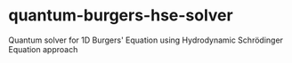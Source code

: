 # quantum-burgers-hse-solver
Quantum solver for 1D Burgers' Equation using Hydrodynamic Schrödinger Equation approach
